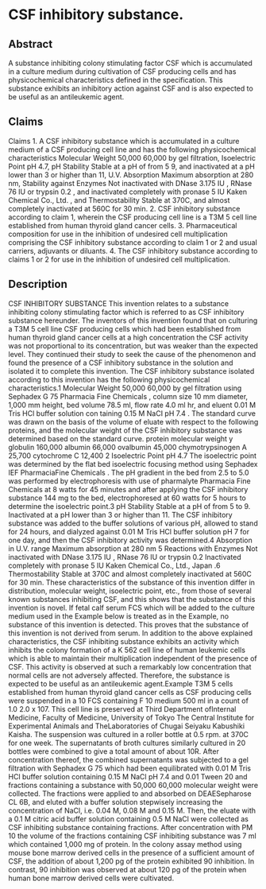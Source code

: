 # CSF inhibitory substance.

## Abstract
A substance inhibiting colony stimulating factor CSF which is accumulated in a culture medium during cultivation of CSF producing cells and has physicochemical characteristics defined in the specification. This substance exhibits an inhibitory action against CSF and is also expected to be useful as an antileukemic agent.

## Claims
Claims 1. A CSF inhibitory substance which is accumulated in a culture medium of a CSF producing cell line and has the following physicochemical characteristics Molecular Weight 50,000 60,000 by gel filtration, Isoelectric Point pH 4.7, pH Stability Stable at a pH of from 5 9, and inactivated at a pH lower than 3 or higher than 11, U.V. Absorption Maximum absorption at 280 nm, Stability against Enzymes Not inactivated with DNase 3.175 IU , RNase 76 IU or trypsin 0.2 , and inactivated completely with pronase 5 IU Kaken Chemical Co., Ltd. , and Thermostability Stable at 370C, and almost completely inactivated at 560C for 30 min. 2. CSF inhibitory substance according to claim 1, wherein the CSF producing cell line is a T3M 5 cell line established from human thyroid gland cancer cells. 3. Pharmaceutical composition for use in the inhibition of undesired cell multiplication comprising the CSF inhibitory substance according to claim 1 or 2 and usual carriers, adjuvants or diluants. 4. The CSF inhibitory substance according to claims 1 or 2 for use in the inhibition of undesired cell multiplication.

## Description
CSF INHIBITORY SUBSTANCE This invention relates to a substance inhibiting colony stimulating factor which is referred to as CSF inhibitory substance hereunder. The inventors of this invention found that on culturing a T3M 5 cell line CSF producing cells which had been established from human thyroid gland cancer cells at a high concentration the CSF activity was not proportional to its concentration, but was weaker than the expected level. They continued their study to seek the cause of the phenomenon and found the presence of a CSF inhibitory substance in the solution and isolated it to complete this invention. The CSF inhibitory substance isolated according to this invention has the following physicochemical characteristics.1 Molecular Weight 50,000 60,000 by gel filtration using Sephadex G 75 Pharmacia Fine Chemicals , column size 10 mm diameter, 1,000 mm height, bed volume 78.5 ml, flow rate 4.0 ml hr, and eluent 0.01 M Tris HCl buffer solution con taining 0.15 M NaCI pH 7.4 . The standard curve was drawn on the basis of the volume of eluate with respect to the following proteins, and the molecular weight of the CSF inhibitory substance was determined based on the standard curve. protein molecular weight y globulin 160,000 albumin 66,000 ovalbumin 45,000 chymotrypsinogen A 25,700 cytochrome C 12,400 2 Isoelectric Point pH 4.7 The isoelectric point was determined by the flat bed isoelectric focusing method using Sephadex IEF PharmaciaFine Chemicals . The pH gradient in the bed from 2.5 to 5.0 was performed by electrophoresis with use of pharmalyte Pharmacia Fine Chemicals at 8 watts for 45 minutes and after applying the CSF inhibitory substance 144 mg to the bed, electrophoresed at 60 watts for 5 hours to determine the isoelectric point.3 pH Stability Stable at a pH of from 5 to 9. Inactivated at a pH lower than 3 or higher than 11. The CSF inhibitory substance was added to the buffer solutions of various pH, allowed to stand for 24 hours, and dialyzed against 0.01 M Tris HCl buffer solution pH 7 for one day, and then the CSF inhibitory activity was determined.4 Absorption in U.V. range Maximum absorption at 280 nm 5 Reactions with Enzymes Not inactivated with DNase 3.175 IU , RNase 76 IU or trypsin 0.2 Inactivated completely with pronase 5 IU Kaken Chemical Co., Ltd., Japan .6 Thermostability Stable at 370C and almost completely inactivated at 560C for 30 min. These characteristics of the substance of this invention differ in distribution, molecular weight, isoelectric point, etc., from those of several known substances inhibiting CSF, and this shows that the substance of this invention is novel. If fetal calf serum FCS which will be added to the culture medium used in the Example below is treated as in the Example, no substance of this invention is detected. This proves that the substance of this invention is not derived from serum. In addition to the above explained characteristics, the CSF inhibiting substance exhibits an activity which inhibits the colony formation of a K 562 cell line of human leukemic cells which is able to maintain their multiplication independent of the presence of CSF. This activity is observed at such a remarkably low concentration that normal cells are not adversely affected. Therefore, the substance is expected to be useful as an antileukemic agent.Example T3M 5 cells established from human thyroid gland cancer cells as CSF producing cells were suspended in a 10 FCS containing F 10 medium 500 ml in a count of 1.0 2.0 x 107. This cell line is preserved at Third Department ofInternal Medicine, Faculty of Medicine, University of Tokyo The Central Institute for Experimental Animals and TheLaboratories of Chugai Seiyaku Kabushiki Kaisha. The suspension was cultured in a roller bottle at 0.5 rpm. at 370C for one week. The supernatants of broth cultures similarly cultured in 20 bottles were combined to give a total amount of about 10R. After concentration thereof, the combined supernatants was subjected to a gel filtration with Sephadex G 75 which had been equilibrated with 0.01 M Tris HCl buffer solution containing 0.15 M NaCl pH 7.4 and 0.01 Tween 20 and fractions containing a substance with 50,000 60,000 molecular weight were collected. The fractions were applied to and absorbed on DEAESepharose CL 6B, and eluted with a buffer solution stepwisely increasing the concentration of NaCl, i.e. 0.04 M, 0.08 M and 0.15 M. Then, the eluate with a 0.1 M citric acid buffer solution containing 0.5 M NaCl were collected as CSF inhibiting substance containing fractions. After concentration with PM 10 the volume of the fractions containing CSF inhibiting substance was 7 ml which contained 1,000 mg of protein. In the colony assay method using mouse bone marrow derived cells in the presence of a sufficient amount of CSF, the addition of about 1,200 pg of the protein exhibited 90 inhibition. In contrast, 90 inhibition was observed at about 120 pg of the protein when human bone marrow derived cells were cultivated.